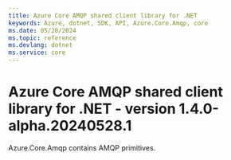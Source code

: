 ```yaml
---
title: Azure Core AMQP shared client library for .NET
keywords: Azure, dotnet, SDK, API, Azure.Core.Amqp, core
ms.date: 05/28/2024
ms.topic: reference
ms.devlang: dotnet
ms.service: core
---
```

# Azure Core AMQP shared client library for .NET - version 1.4.0-alpha.20240528.1 


Azure.Core.Amqp contains AMQP primitives. 

